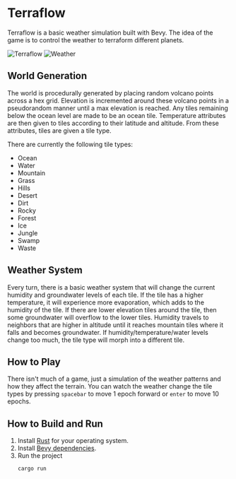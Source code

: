 # Terraflow

Terraflow is a basic weather simulation built with Bevy. The idea of the game is to control the weather to terraform different planets.

![Terraflow](https://github.com/0xdewy/terraflow-bevy/Terraflow.png)
![Weather](https://github.com/0xdewy/terraflow-bevy/TerraflowDetails.png)

## World Generation

The world is procedurally generated by placing random volcano points across a hex grid. Elevation is incremented around these volcano points in a pseudorandom manner until a max elevation is reached. Any tiles remaining below the ocean level are made to be an ocean tile. Temperature attributes are then given to tiles according to their latitude and altitude. From these attributes, tiles are given a tile type.

There are currently the following tile types:
- Ocean
- Water
- Mountain
- Grass
- Hills
- Desert
- Dirt
- Rocky
- Forest
- Ice
- Jungle
- Swamp
- Waste

## Weather System

Every turn, there is a basic weather system that will change the current humidity and groundwater levels of each tile. If the tile has a higher temperature, it will experience more evaporation, which adds to the humidity of the tile. If there are lower elevation tiles around the tile, then some groundwater will overflow to the lower tiles. Humidity travels to neighbors that are higher in altitude until it reaches mountain tiles where it falls and becomes groundwater. If humidity/temperature/water levels change too much, the tile type will morph into a different tile.

## How to Play

There isn't much of a game, just a simulation of the weather patterns and how they affect the terrain. You can watch the weather change the tile types by pressing `spacebar` to move 1 epoch forward or `enter` to move 10 epochs.

## How to Build and Run

1. Install [Rust](https://rustup.rs/) for your operating system.
2. Install [Bevy dependencies](https://github.com/bevyengine/bevy/blob/main/docs/linux_dependencies.md).
3. Run the project
   ```bash
   cargo run
   ```

